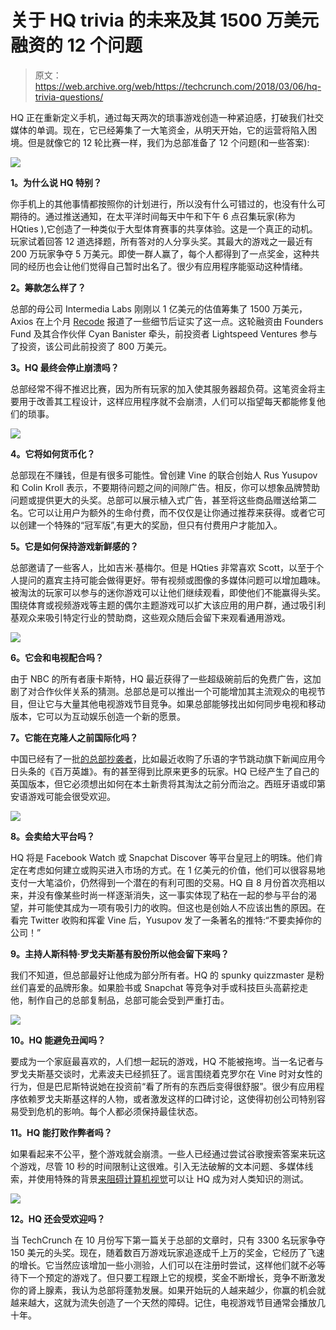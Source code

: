 # 关于 HQ trivia 的未来及其 1500 万美元融资的 12 个问题 

> 原文：<https://web.archive.org/web/https://techcrunch.com/2018/03/06/hq-trivia-questions/>

HQ 正在重新定义手机，通过每天两次的琐事游戏创造一种紧迫感，打破我们社交媒体的单调。现在，它已经筹集了一大笔资金，从明天开始，它的运营将陷入困境。但是就像它的 12 轮比赛一样，我们为总部准备了 12 个问题(和一些答案):

![](img/267e5b6a5e4f5e075c154d69b5766107.png)

**1。为什么说 HQ 特别？**

你手机上的其他事情都按照你的计划进行，所以没有什么可错过的，也没有什么可期待的。通过推送通知，在太平洋时间每天中午和下午 6 点召集玩家(称为 HQties ),它创造了一种类似于大型体育赛事的共享体验。这是一个真正的动机。玩家试着回答 12 道选择题，所有答对的人分享头奖。其最大的游戏之一最近有 200 万玩家争夺 5 万美元。即使一群人赢了，每个人都得到了一点奖金，这种共同的经历也会让他们觉得自己暂时出名了。很少有应用程序能驱动这种情绪。

**2。筹款怎么样了？**

总部的母公司 Intermedia Labs 刚刚以 1 亿美元的估值筹集了 1500 万美元，Axios 在上个月 [Recode](https://web.archive.org/web/20221205120603/https://www.recode.net/2018/2/1/16962808/hq-trivia-funding-founders-fund-cyan-banister) 报道了一些细节后证实了这一点。这轮融资由 Founders Fund 及其合作伙伴 Cyan Banister 牵头，前投资者 Lightspeed Ventures 参与了投资，该公司此前投资了 800 万美元。

**3。HQ 最终会停止崩溃吗？**

总部经常不得不推迟比赛，因为所有玩家的加入使其服务器超负荷。这笔资金将主要用于改善其工程设计，这样应用程序就不会崩溃，人们可以指望每天都能修复他们的琐事。

![](img/3343c16fd684f3ace50f717e62b165de.png)

**4。它将如何货币化？**

总部现在不赚钱，但是有很多可能性。曾创建 Vine 的联合创始人 Rus Yusupov 和 Colin Kroll 表示，不要期待问题之间的间隙广告。相反，你可以想象品牌赞助问题或提供更大的头奖。总部可以展示植入式广告，甚至将这些商品赠送给第二名。它可以让用户为额外的生命付费，而不仅仅是让你通过推荐来获得。或者它可以创建一个特殊的“冠军版”,有更大的奖励，但只有付费用户才能加入。

**5。它是如何保持游戏新鲜感的？**

总部邀请了一些客人，比如吉米·基梅尔。但是 HQties 非常喜欢 Scott，以至于个人提问的嘉宾主持可能会做得更好。带有视频或图像的多媒体问题可以增加趣味。被淘汰的玩家可以参与的迷你游戏可以让他们继续观看，即使他们不能赢得头奖。围绕体育或视频游戏等主题的偶尔主题游戏可以扩大该应用的用户群，通过吸引利基观众来吸引特定行业的赞助商，这些观众随后会留下来观看通用游戏。

![](img/5a6538494538bf2b734b963e3dff8bdc.png)

**6。它会和电视配合吗？**

由于 NBC 的所有者康卡斯特，HQ 最近获得了一些超级碗前后的免费广告，这加剧了对合作伙伴关系的猜测。总部总是可以推出一个可能增加其主流观众的电视节目，但让它与大量其他电视游戏节目竞争。如果总部能够找出如何同步电视和移动版本，它可以为互动娱乐创造一个新的愿景。

**7。它能在克隆人之前国际化吗？**

中国已经有了一批[的总部抄袭者](https://web.archive.org/web/20221205120603/https://www.reuters.com/article/us-china-internet-gameshow/china-online-quiz-craze-lures-prize-seekers-tech-giants-idUSKBN1FC07T)，比如最近收购了乐语的字节跳动旗下新闻应用今日头条的《百万英雄》。有的甚至得到比原来更多的玩家。HQ 已经产生了自己的英国版本，但它必须想出如何在本土新贵将其淘汰之前分而治之。西班牙语或印第安语游戏可能会很受欢迎。

![](img/099f586a3c5541b971b199dc2980f9fe.png)

**8。会卖给大平台吗？**

HQ 将是 Facebook Watch 或 Snapchat Discover 等平台皇冠上的明珠。他们肯定在考虑如何建立或购买进入市场的方式。在 1 亿美元的价值，他们可以很容易地支付一大笔溢价，仍然得到一个潜在的有利可图的交易。HQ 自 8 月份首次亮相以来，并没有像某些时尚一样逐渐消失，这一事实体现了粘在一起的参与平台的渴望，并可能使其成为一项有吸引力的收购。但这也是创始人不应该出售的原因。在看完 Twitter 收购和挥霍 Vine 后，Yusupov 发了一条著名的推特:“不要卖掉你的公司！”

**9。主持人斯科特·罗戈夫斯基有股份所以他会留下来吗？**

我们不知道，但总部最好让他成为部分所有者。HQ 的 spunky quizzmaster 是粉丝们喜爱的品牌形象。如果脸书或 Snapchat 等竞争对手或科技巨头高薪挖走他，制作自己的总部复制品，总部可能会受到严重打击。

![](img/2ab5488c7615680a0e346a4c52ca90a6.png)

**10。HQ 能避免丑闻吗？**

要成为一个家庭最喜欢的，人们想一起玩的游戏，HQ 不能被拖垮。当一名记者与罗戈夫斯基交谈时，尤素波夫已经抓狂了。谣言围绕着克罗尔在 Vine 时对女性的行为，但是巴尼斯特说她在投资前“看了所有的东西后变得很舒服”。很少有应用程序依赖罗戈夫斯基这样的人物，或者激发这样的口碑讨论，这使得初创公司特别容易受到危机的影响。每个人都必须保持最佳状态。

**11。HQ 能打败作弊者吗？**

如果看起来不公平，整个游戏就会崩溃。一些人已经通过尝试谷歌搜索答案来玩这个游戏，尽管 10 秒的时间限制让这很难。引入无法破解的文本问题、多媒体线索，并使用特殊的背景[来阻碍计算机视觉](https://web.archive.org/web/20221205120603/https://applecrazy.github.io/blog/posts/protect-trivia-from-bots/)可以让 HQ 成为对人类知识的测试。

![](img/f21eee294881b0e9dbc81f119c093062.png)

**12。HQ 还会受欢迎吗？**

当 TechCrunch 在 10 月份写下第一篇关于总部的文章时，只有 3300 名玩家争夺 150 美元的头奖。现在，随着数百万游戏玩家追逐成千上万的奖金，它经历了飞速的增长。它当然应该增加一些小测验，人们可以在注册时尝试，这样他们就不必等待下一个预定的游戏了。但只要工程跟上它的规模，奖金不断增长，竞争不断激发你的肾上腺素，我认为总部将蓬勃发展。如果开始玩的人越来越少，你赢的机会就越来越大，这就为流失创造了一个天然的障碍。记住，电视游戏节目通常会播放几十年。
